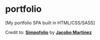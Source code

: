 # portfolio
[My portfolio SPA built in HTML/CSS/SASS]

Credit to: [**Simpofolio**](https://github.com/cobidev/simplefolio) by [**Jacobo Martinez**](https://github.com/cobidev)
